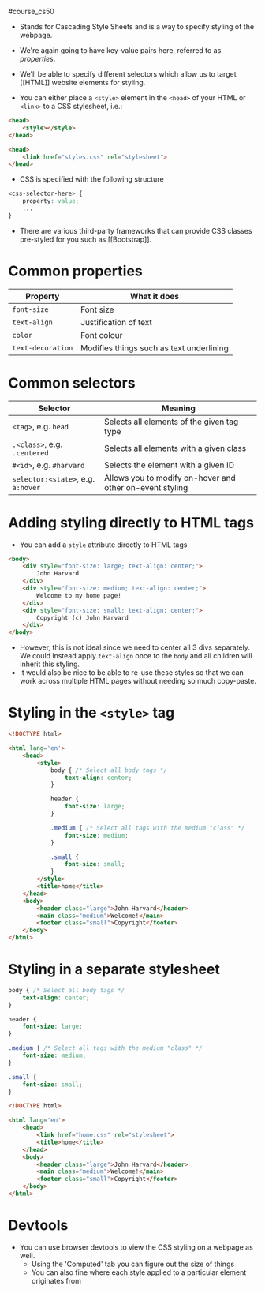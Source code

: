 #course_cs50

- Stands for Cascading Style Sheets and is a way to specify styling of the webpage.

- We're again going to have key-value pairs here, referred to as *properties*.
- We'll be able to specify different selectors which allow us to target [[HTML]] website elements for styling.

- You can either place a `<style>` element in the `<head>` of your HTML or `<link>` to a CSS stylesheet, i.e.:

```html
<head>
    <style></style>
</head>

<head>
    <link href="styles.css" rel="stylesheet">
</head>
```

- CSS is specified with the following structure

```css
<css-selector-here> {
    property: value;
    ...
}
```

- There are various third-party frameworks that can provide CSS classes pre-styled for you such as [[Bootstrap]].
# Common properties

| Property          | What it does                             |
| ----------------- | ---------------------------------------- |
| `font-size`       | Font size                                |
| `text-align`      | Justification of text                    |
| `color`           | Font colour                              |
| `text-decoration` | Modifies things such as text underlining |
# Common selectors

| Selector                           | Meaning                                                  |
| ---------------------------------- | -------------------------------------------------------- |
| `<tag>`, e.g. `head`               | Selects all elements of the given tag type               |
| `.<class>`, e.g. `.centered`       | Selects all elements with a given class                  |
| `#<id>`, e.g. `#harvard`           | Selects the element with a given ID                      |
| `selector:<state>`, e.g. `a:hover` | Allows you to modify on-hover and other on-event styling |

# Adding styling directly to HTML tags

- You can add a `style` attribute directly to HTML tags 

```html
<body>
    <div style="font-size: large; text-align: center;">
        John Harvard
    </div>
    <div style="font-size: medium; text-align: center;">
        Welcome to my home page!
    </div>
    <div style="font-size: small; text-align: center;">
        Copyright (c) John Harvard
    </div>
</body>
```

- However, this is not ideal since we need to center all 3 divs separately. We could instead apply `text-align` once to the `body` and all children will inherit this styling.
- It would also be nice to be able to re-use these styles so that we can work across multiple HTML pages without needing so much copy-paste.

# Styling in the `<style>` tag

```html
<!DOCTYPE html>

<html lang='en'>
    <head>
        <style>
            body { /* Select all body tags */
                text-align: center;
            }

            header {
                font-size: large;
            }

            .medium { /* Select all tags with the medium "class" */
                font-size: medium;
            }

            .small {
                font-size: small;
            }
        </style>
        <title>home</title>
    </head>
    <body>
        <header class="large">John Harvard</header>
        <main class="medium">Welcome!</main>
        <footer class="small">Copyright</footer>
    </body>
</html>
```

# Styling in a separate stylesheet

```css
body { /* Select all body tags */
    text-align: center;
}

header {
    font-size: large;
}

.medium { /* Select all tags with the medium "class" */
    font-size: medium;
}

.small {
    font-size: small;
}
```

```html
<!DOCTYPE html>

<html lang='en'>
    <head>
        <link href="home.css" rel="stylesheet">
        <title>home</title>
    </head>
    <body>
        <header class="large">John Harvard</header>
        <main class="medium">Welcome!</main>
        <footer class="small">Copyright</footer>
    </body>
</html>
```

# Devtools

- You can use browser devtools to view the CSS styling on a webpage as well.
    - Using the 'Computed' tab you can figure out the size of things
    - You can also fine where each style applied to a particular element originates from

